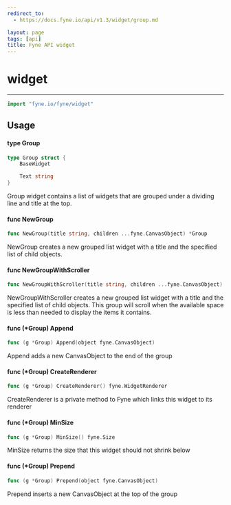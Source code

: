 ```yaml
---
redirect_to:
  - https://docs.fyne.io/api/v1.3/widget/group.md

layout: page
tags: [api]
title: Fyne API widget
---
```



# widget
---
```go
import "fyne.io/fyne/widget"
```

## Usage

#### type Group

```go
type Group struct {
	BaseWidget

	Text string
}
```

Group widget contains a list of widgets that are grouped under a dividing line and title at the top.

#### func  NewGroup

```go
func NewGroup(title string, children ...fyne.CanvasObject) *Group
```
NewGroup creates a new grouped list widget with a title and the specified list of child objects.

#### func  NewGroupWithScroller

```go
func NewGroupWithScroller(title string, children ...fyne.CanvasObject) *Group
```
NewGroupWithScroller creates a new grouped list widget with a title and the specified list of child objects. This group will scroll when the available space is less than needed to display the items it contains.

#### func (*Group) Append

```go
func (g *Group) Append(object fyne.CanvasObject)
```
Append adds a new CanvasObject to the end of the group

#### func (*Group) CreateRenderer

```go
func (g *Group) CreateRenderer() fyne.WidgetRenderer
```
CreateRenderer is a private method to Fyne which links this widget to its renderer

#### func (*Group) MinSize

```go
func (g *Group) MinSize() fyne.Size
```
MinSize returns the size that this widget should not shrink below

#### func (*Group) Prepend

```go
func (g *Group) Prepend(object fyne.CanvasObject)
```
Prepend inserts a new CanvasObject at the top of the group
